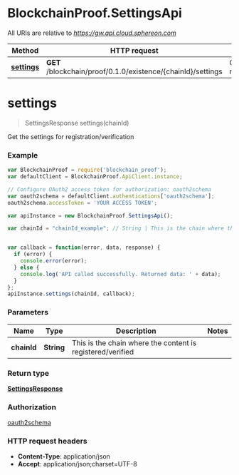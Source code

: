 # BlockchainProof.SettingsApi

All URIs are relative to *https://gw.api.cloud.sphereon.com*

Method | HTTP request | Description
------------- | ------------- | -------------
[**settings**](SettingsApi.md#settings) | **GET** /blockchain/proof/0.1.0/existence/{chainId}/settings | Get the settings for registration/verification


<a name="settings"></a>
# **settings**
> SettingsResponse settings(chainId)

Get the settings for registration/verification

### Example
```javascript
var BlockchainProof = require('blockchain_proof');
var defaultClient = BlockchainProof.ApiClient.instance;

// Configure OAuth2 access token for authorization: oauth2schema
var oauth2schema = defaultClient.authentications['oauth2schema'];
oauth2schema.accessToken = 'YOUR ACCESS TOKEN';

var apiInstance = new BlockchainProof.SettingsApi();

var chainId = "chainId_example"; // String | This is the chain where the content is registered/verified


var callback = function(error, data, response) {
  if (error) {
    console.error(error);
  } else {
    console.log('API called successfully. Returned data: ' + data);
  }
};
apiInstance.settings(chainId, callback);
```

### Parameters

Name | Type | Description  | Notes
------------- | ------------- | ------------- | -------------
 **chainId** | **String**| This is the chain where the content is registered/verified | 

### Return type

[**SettingsResponse**](SettingsResponse.md)

### Authorization

[oauth2schema](../README.md#oauth2schema)

### HTTP request headers

 - **Content-Type**: application/json
 - **Accept**: application/json;charset=UTF-8

